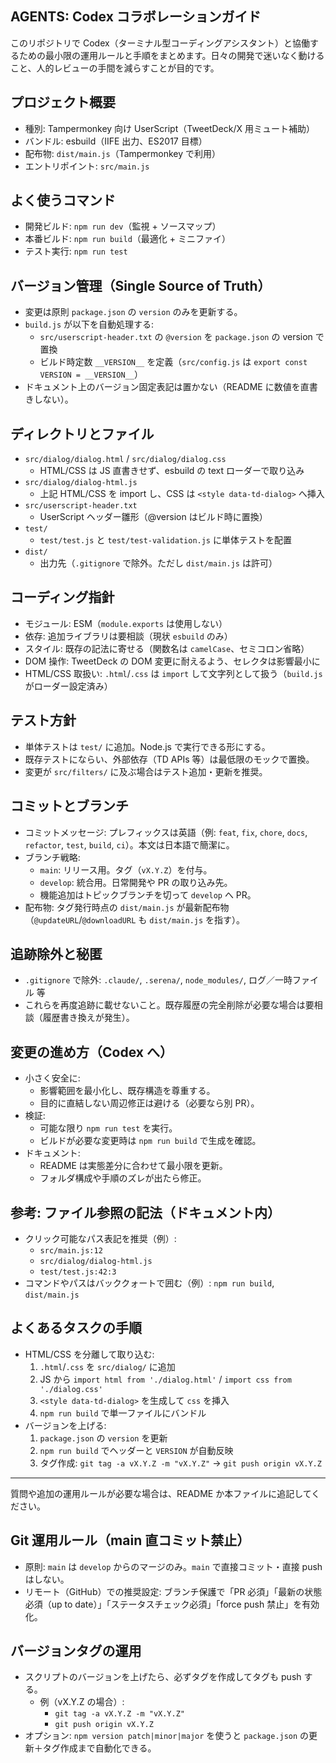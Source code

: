 ## AGENTS: Codex コラボレーションガイド

このリポジトリで Codex（ターミナル型コーディングアシスタント）と協働するための最小限の運用ルールと手順をまとめます。日々の開発で迷いなく動けること、人的レビューの手間を減らすことが目的です。

## プロジェクト概要
- 種別: Tampermonkey 向け UserScript（TweetDeck/X 用ミュート補助）
- バンドル: esbuild（IIFE 出力、ES2017 目標）
- 配布物: `dist/main.js`（Tampermonkey で利用）
- エントリポイント: `src/main.js`

## よく使うコマンド
- 開発ビルド: `npm run dev`（監視 + ソースマップ）
- 本番ビルド: `npm run build`（最適化 + ミニファイ）
- テスト実行: `npm run test`

## バージョン管理（Single Source of Truth）
- 変更は原則 `package.json` の `version` のみを更新する。
- `build.js` が以下を自動処理する:
  - `src/userscript-header.txt` の `@version` を `package.json` の version で置換
  - ビルド時定数 `__VERSION__` を定義（`src/config.js` は `export const VERSION = __VERSION__`）
- ドキュメント上のバージョン固定表記は置かない（README に数値を直書きしない）。

## ディレクトリとファイル
- `src/dialog/dialog.html` / `src/dialog/dialog.css`
  - HTML/CSS は JS 直書きせず、esbuild の text ローダーで取り込み
- `src/dialog/dialog-html.js`
  - 上記 HTML/CSS を import し、CSS は `<style data-td-dialog>` へ挿入
- `src/userscript-header.txt`
  - UserScript ヘッダー雛形（@version はビルド時に置換）
- `test/`
  - `test/test.js` と `test/test-validation.js` に単体テストを配置
- `dist/`
  - 出力先（`.gitignore` で除外。ただし `dist/main.js` は許可）

## コーディング指針
- モジュール: ESM（`module.exports` は使用しない）
- 依存: 追加ライブラリは要相談（現状 `esbuild` のみ）
- スタイル: 既存の記法に寄せる（関数名は `camelCase`、セミコロン省略）
- DOM 操作: TweetDeck の DOM 変更に耐えるよう、セレクタは影響最小に
- HTML/CSS 取扱い: `.html`/`.css` は `import` して文字列として扱う（`build.js` がローダー設定済み）

## テスト方針
- 単体テストは `test/` に追加。Node.js で実行できる形にする。
- 既存テストにならい、外部依存（TD APIs 等）は最低限のモックで置換。
- 変更が `src/filters/` に及ぶ場合はテスト追加・更新を推奨。

## コミットとブランチ
- コミットメッセージ: プレフィックスは英語（例: `feat`, `fix`, `chore`, `docs`, `refactor`, `test`, `build`, `ci`）。本文は日本語で簡潔に。
- ブランチ戦略:
  - `main`: リリース用。タグ（`vX.Y.Z`）を付与。
  - `develop`: 統合用。日常開発や PR の取り込み先。
  - 機能追加はトピックブランチを切って `develop` へ PR。
- 配布物: タグ発行時点の `dist/main.js` が最新配布物（`@updateURL`/`@downloadURL` も `dist/main.js` を指す）。

## 追跡除外と秘匿
- `.gitignore` で除外: `.claude/`, `.serena/`, `node_modules/`, ログ／一時ファイル 等
- これらを再度追跡に載せないこと。既存履歴の完全削除が必要な場合は要相談（履歴書き換えが発生）。

## 変更の進め方（Codex へ）
- 小さく安全に:
  - 影響範囲を最小化し、既存構造を尊重する。
  - 目的に直結しない周辺修正は避ける（必要なら別 PR）。
- 検証:
  - 可能な限り `npm run test` を実行。
  - ビルドが必要な変更時は `npm run build` で生成を確認。
- ドキュメント:
  - README は実態差分に合わせて最小限を更新。
  - フォルダ構成や手順のズレが出たら修正。

## 参考: ファイル参照の記法（ドキュメント内）
- クリック可能なパス表記を推奨（例）:
  - `src/main.js:12`
  - `src/dialog/dialog-html.js`
  - `test/test.js:42:3`
- コマンドやパスはバッククォートで囲む（例）: `npm run build`, `dist/main.js`

## よくあるタスクの手順
- HTML/CSS を分離して取り込む:
  1) `.html`/`.css` を `src/dialog/` に追加
  2) JS から `import html from './dialog.html'` / `import css from './dialog.css'`
  3) `<style data-td-dialog>` を生成して `css` を挿入
  4) `npm run build` で単一ファイルにバンドル
- バージョンを上げる:
  1) `package.json` の `version` を更新
  2) `npm run build` でヘッダーと `VERSION` が自動反映
  3) タグ作成: `git tag -a vX.Y.Z -m "vX.Y.Z"` → `git push origin vX.Y.Z`

---
質問や追加の運用ルールが必要な場合は、README か本ファイルに追記してください。
## Git 運用ルール（main 直コミット禁止）

- 原則: `main` は `develop` からのマージのみ。`main` で直接コミット・直接 push はしない。
- リモート（GitHub）での推奨設定: ブランチ保護で「PR 必須」「最新の状態必須（up to date）」「ステータスチェック必須」「force push 禁止」を有効化。

## バージョンタグの運用

- スクリプトのバージョンを上げたら、必ずタグを作成してタグも push する。
  - 例（vX.Y.Z の場合）:
    - `git tag -a vX.Y.Z -m "vX.Y.Z"`
    - `git push origin vX.Y.Z`
- オプション: `npm version patch|minor|major` を使うと `package.json` の更新＋タグ作成まで自動化できる。

